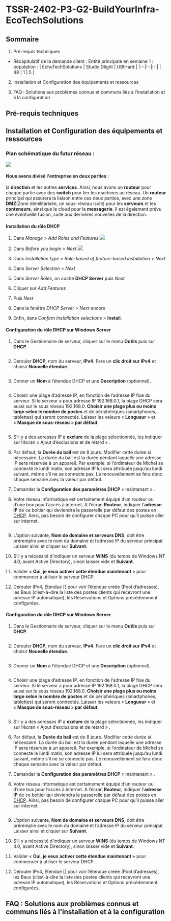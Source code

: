 # **TSSR-2402-P3-G2-BuildYourInfra-EcoTechSolutions**

## **Sommaire**

1) Pré-requis techniques

- Récapitulatif de la demande client :
    Entité principale en semaine 1 : population :
  | EchoTechSolutions | Studio Dlight | UBIHard |
  |:-:|:-:|:-:|
  | 48 | 1 | 5 |


2) Installation et Configuration des équipements et ressources

3) FAQ : Solutions aux problèmes connus et communs liés à l'installation et à la configuration

## **Pré-requis techniques**

## **Installation et Configuration des équipements et ressources**
### Plan schématique du futur réseau : 
![](https://github.com/WildCodeSchool/TSSR-2402-P3-G2-BuildYourInfra-EcoTechSolutions/blob/main/images/Plan_Sch%C3%A9ma_R%C3%A9seau.png?raw=true)
#### Nous avons divisé l'entreprise en deux parties : 
la **direction** et les autres **services**. 
Ainsi, nous avons un **routeur** pour chaque partie avec des **switch** pour lier les machines au réseau. Un **routeur** principal qui assurera la liaison entre ces deux parties, avec une zone **DMZ**(Zone démilitarisée,  un sous-réseau isolé) pour les **serveurs** et les **conteneurs**, ainsi que le cloud pour la **messagerie**. Il est également prévu une éventuelle fusion, suite aux dernières nouvelles de la direction.

#### Installation du rôle DHCP

1. Dans *Manage* > *Add Roles and Features*
![](https://github.com/WildCodeSchool/TSSR-2402-P3-G2-BuildYourInfra-EcoTechSolutions/blob/main/images/DHCP1.jpg)
2. Dans *Before you begin* > *Next*
![](https://github.com/WildCodeSchool/TSSR-2402-P3-G2-BuildYourInfra-EcoTechSolutions/blob/main/images/DHCP2.jpg)

3. Dans *Installation type* > *Role-based of feature-based installation* > *Next*


4. Dans *Server Selection* > *Next*


5. Dans *Server Roles*, on coche **DHCP Server** puis *Next*


6. Cliquer sur *Add Features*


7. Puis *Next*


8. Dans la fenêtre *DHCP Server* > *Next* encore


9. Enfin, dans *Confirm Installation selections* > **Install**. 



#### Configuration du rôle DHCP sur Windows Server
1. Dans le Gestionnaire de serveur, cliquer sur le menu **Outils** puis sur **DHCP**.

![]()

2. Dérouler **DHCP,** nom du serveur, **IPv4**. Fare un **clic droit sur IPv4** et choisir **Nouvelle étendue**.

![]()

3. Donner un **Nom** à l’étendue DHCP et une **Description** (optionnel).

![]()

4. Choisir une plage d’adresse IP, en fonction de l’adresse IP fixe du serveur. Si le serveur a pour adresse IP 192.168.0.1, la plage DHCP sera aussi sur le sous réseau 192.168.0. **Choisir une plage plus ou moins large selon le nombre de postes** et de périphériques (smartphones, tablettes) qui seront connectés. Laisser les valeurs « **Longueur** » et « **Masque de sous-réseau** » **par défaut**.

![]()

5. S’il y a des adresses IP à **exclure** de la plage sélectionnée, les indiquer sur l’écran « Ajout d’exclusions et de retard » .

6. Par défaut, la **Durée du bail** est de 8 jours. Modifier cette durée si nécessaire. La durée du bail est la durée pendant laquelle une adresse IP sera réservée à un appareil. Par exemple, si l’ordinateur de Michel se connecte le lundi matin, son adresse IP lui sera attribuée jusqu’au lundi suivant, même s’il ne se connecte pas. Le renouvellement se fera donc chaque semaine avec la valeur par défaut.

7. Demander la **Configuration des paramètres DHCP** « maintenant » .

8. Votre réseau informatique est certainement équipé d’un routeur ou d’une box pour l’accès à internet. A l’écran **Routeur**, indiquer l’**adresse IP** de ce boitier qui deviendra la passerelle par défaut des postes en [DHCP](https://www.windows8facile.fr/tag/dhcp/). Ainsi, pas besoin de configurer chaque PC pour qu’il puisse aller sur internet.

![]()

9. L’option suivante, **Nom de domaine et serveurs DNS**, doit être préremplie avec le nom du domaine et l’adresse IP du serveur principal. Laisser ainsi et cliquer sur **Suivant**.

10. S’il y a nécessité d’indiquer un serveur **WINS** (du temps de Windows NT 4.0, avant Active Directory), sinon laisser vide et **Suivant**.

11. Valider « **Oui, je veux activer cette étendue maintenant** » pour commencer à utiliser le serveur DHCP.

12. Dérouler IPv4, Etendue [] pour voir l’étendue créée (Pool d’adresses), les Baux (c’est-à-dire la liste des postes clients qui recevront une adresse IP automatique), les Réservations et Options précédemment configurées.

#### Configuration du rôle DHCP sur Windows Server
1. Dans le Gestionnaire de serveur, cliquer sur le menu **Outils** puis sur **DHCP**.

![]()

2. Dérouler **DHCP,** nom du serveur, **IPv4**. Fare un **clic droit sur IPv4** et choisir **Nouvelle étendue**.

![]()

3. Donner un **Nom** à l’étendue DHCP et une **Description** (optionnel).

![]()

4. Choisir une plage d’adresse IP, en fonction de l’adresse IP fixe du serveur. Si le serveur a pour adresse IP 192.168.0.1, la plage DHCP sera aussi sur le sous réseau 192.168.0. **Choisir une plage plus ou moins large selon le nombre de postes** et de périphériques (smartphones, tablettes) qui seront connectés. Laisser les valeurs « **Longueur** » et « **Masque de sous-réseau** » **par défaut**.

![]()

5. S’il y a des adresses IP à **exclure** de la plage sélectionnée, les indiquer sur l’écran « Ajout d’exclusions et de retard » .

6. Par défaut, la **Durée du bail** est de 8 jours. Modifier cette durée si nécessaire. La durée du bail est la durée pendant laquelle une adresse IP sera réservée à un appareil. Par exemple, si l’ordinateur de Michel se connecte le lundi matin, son adresse IP lui sera attribuée jusqu’au lundi suivant, même s’il ne se connecte pas. Le renouvellement se fera donc chaque semaine avec la valeur par défaut.

7. Demander la **Configuration des paramètres DHCP** « maintenant » .

8. Votre réseau informatique est certainement équipé d’un routeur ou d’une box pour l’accès à internet. A l’écran **Routeur**, indiquer l’**adresse IP** de ce boitier qui deviendra la passerelle par défaut des postes en [DHCP](https://www.windows8facile.fr/tag/dhcp/). Ainsi, pas besoin de configurer chaque PC pour qu’il puisse aller sur internet.

![]()

9. L’option suivante, **Nom de domaine et serveurs DNS**, doit être préremplie avec le nom du domaine et l’adresse IP du serveur principal. Laisser ainsi et cliquer sur **Suivant**.

10. S’il y a nécessité d’indiquer un serveur **WINS** (du temps de Windows NT 4.0, avant Active Directory), sinon laisser vide et **Suivant**.

11. Valider « **Oui, je veux activer cette étendue maintenant** » pour commencer à utiliser le serveur DHCP.

12. Dérouler IPv4, Etendue [] pour voir l’étendue créée (Pool d’adresses), les Baux (c’est-à-dire la liste des postes clients qui recevront une adresse IP automatique), les Réservations et Options précédemment configurées.

## **FAQ : Solutions aux problèmes connus et communs liés à l'installation et à la configuration**
